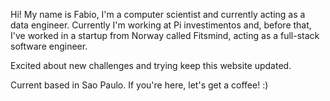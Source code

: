 Hi! My name is Fabio, I'm a computer scientist and currently acting as a data engineer. Currently I'm working at Pi investimentos and, before that, I've worked in a startup from Norway called Fitsmind, acting as a full-stack software engineer.

Excited about new challenges and trying keep this website updated.

Current based in Sao Paulo. If you're here, let's get a coffee! :)